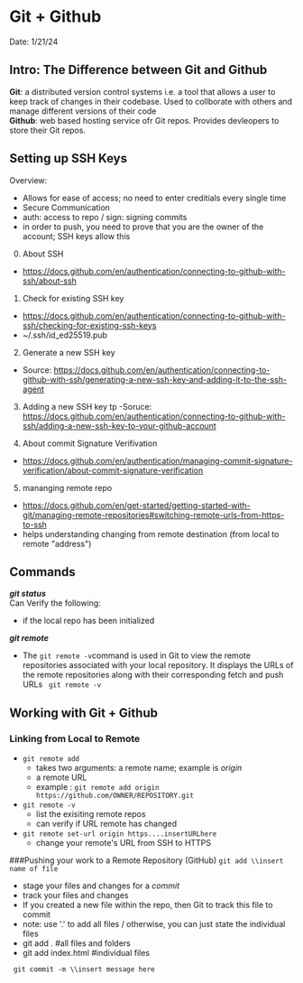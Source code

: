 # Git + Github
Date:  1/21/24 

## Intro: The Difference between Git and Github
**Git**: a distributed version control systems i.e. a tool that allows a user to keep track of changes in their codebase. Used to collborate with others and manage different versions of their code <br>
**Github**: web based hosting service ofr Git repos. Provides devleopers to store their Git repos. 

## Setting up SSH Keys 
Overview: 
- Allows for ease of access; no need to enter creditials every single time
- Secure Communication
- auth: access to repo / sign: signing commits
- in order to push, you need to prove that you are the owner of the account; SSH keys allow this 
  
0. About SSH
  - https://docs.github.com/en/authentication/connecting-to-github-with-ssh/about-ssh 

1. Check for existing SSH key
- https://docs.github.com/en/authentication/connecting-to-github-with-ssh/checking-for-existing-ssh-keys
- ~/.ssh/id_ed25519.pub 

2. Generate a new SSH key
  - Source: https://docs.github.com/en/authentication/connecting-to-github-with-ssh/generating-a-new-ssh-key-and-adding-it-to-the-ssh-agent

3. Adding a new SSH key tp 
  -Soruce: https://docs.github.com/en/authentication/connecting-to-github-with-ssh/adding-a-new-ssh-key-to-your-github-account

4. About commit Signature Verifivation
- https://docs.github.com/en/authentication/managing-commit-signature-verification/about-commit-signature-verification

5. mananging remote repo
- https://docs.github.com/en/get-started/getting-started-with-git/managing-remote-repositories#switching-remote-urls-from-https-to-ssh
- helps understanding changing from remote destination (from local to remote "address")


## Commands 
_**git status**_<br> 
Can Verify the following: 
- if the local repo has been initialized

_**git remote**_ <br>
- The ```git remote -v```command is used in Git to view the remote repositories associated with your local repository. It displays the URLs of the remote repositories along with their corresponding fetch and push URLs
``` git remote -v``` 

## Working with Git + Github

### Linking from Local to Remote
- ```git remote add```
  - takes two arguments: a remote name; example is _origin_
  - a remote URL
  - example : ```git remote add origin https://github.com/OWNER/REPOSITORY.git```
- ```git remote -v```
  - list the exisiting remote repos
  - can verify if URL remote has changed 
- ```git remote set-url origin https....insertURLhere```
  - change your remote's URL from SSH to HTTPS
    
###Pushing your work to a Remote Repository (GitHub) 
``` git add \\insert name of file ```
- stage your files and changes for a _commit_
- track your files and changes
- If you created a new file within the repo, then Git to track this file to commit
-	note: use '.'  to add all files / otherwise, you can just state the individual files
  - git add . #all files and folders
  -  git add index.html #individual files

``` git commit -m \\insert message here```
